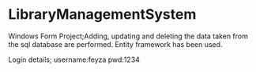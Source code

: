 # LibraryManagementSystem

Windows Form Project;Adding, updating and deleting the data taken from the sql database are performed. Entity framework has been used.

Login details;
username:feyza
pwd:1234
